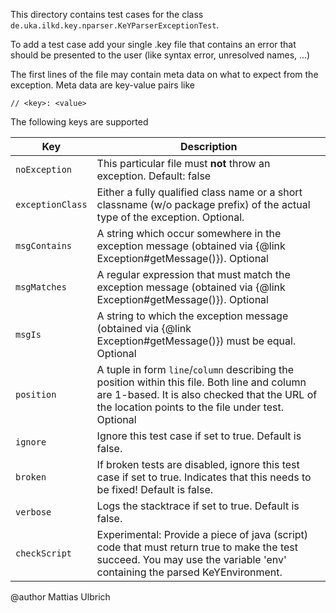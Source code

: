 
This directory contains test cases for the class 
`de.uka.ilkd.key.nparser.KeYParserExceptionTest`.

To add a test case add your single .key file that contains an error
that should be presented to the user (like syntax error, unresolved
names, ...)

The first lines of the file may contain meta data on what to
expect from the exception. Meta data are key-value pairs like

    // <key>: <value>

The following keys are supported

| Key              | Description |
| ---              | --- |
| `noException`    | This particular file must **not** throw an exception. Default: false |
| `exceptionClass` | Either a fully qualified class name or a short classname (w/o package prefix) of the actual type of the exception. Optional. |
| `msgContains`    | A string which occur somewhere in the exception message (obtained via {@link Exception#getMessage()}). Optional |
| `msgMatches`     | A regular expression that must match the exception message (obtained via {@link Exception#getMessage()}). Optional |
| `msgIs`          | A string to which the exception message (obtained via {@link Exception#getMessage()}) must be equal. Optional |
| `position`       | A tuple in form `line`/`column` describing the position within this file. Both line and column are 1-based. It is also checked that the URL of the location points to the file under test. Optional |
| `ignore`         | Ignore this test case if set to true. Default is false. |
| `broken`         | If broken tests are disabled, ignore this test case if set to true. Indicates that this needs to be fixed! Default is false. |
| `verbose`        | Logs the stacktrace if set to true. Default is false. |
| `checkScript`    | Experimental: Provide a piece of java (script) code that must return true to make the test succeed. You may use the variable 'env' containing the parsed KeYEnvironment. |
\@author Mattias Ulbrich

